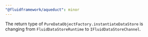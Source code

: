 ```yaml
---
"@fluidframework/aqueduct": minor
---
```


The return type of `PureDataObjectFactory.instantiateDataStore` is changing from `FluidDataStoreRuntime` to `IFluidDataStoreChannel`.
